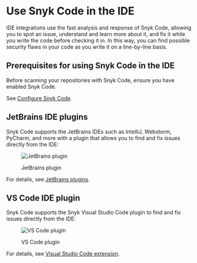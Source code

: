 # Use Snyk Code in the IDE

IDE integrations use the fast analysis and response of Snyk Code, allowing you to spot an issue, understand and learn more about it, and fix it while you write the code before checking it in. In this way, you can find possible security flaws in your code as you write it on a line-by-line basis.

## Prerequisites for using Snyk Code in the IDE

Before scanning your repositories with Snyk Code, ensure you have enabled Snyk Code.&#x20;

See [Configure Snyk Code](configure-snyk-code.md).

## JetBrains IDE plugins

Snyk Code supports the JetBrains IDEs such as IntelliJ, Webstorm, PyCharm, and more with a plugin that allows you to find and fix issues directly from the IDE:

<figure><img src="../../.gitbook/assets/results-code.png" alt="JetBrains plugin"><figcaption><p>JetBrains plugin</p></figcaption></figure>

For details, see [JetBrains plugins](../../integrate-with-snyk/ide-tools/jetbrains-plugins/).

## VS Code IDE plugin

Snyk Code supports the Snyk Visual Studio Code plugin to find and fix issues directly from the IDE:

<figure><img src="../../.gitbook/assets/image3-2 (1) (1) (1) (1) (1) (1) (1) (1) (1) (1) (1) (1) (1) (1).png" alt="VS Code plugin"><figcaption><p>VS Code plugin</p></figcaption></figure>

For details, see [Visual Studio Code extension](../../integrate-with-snyk/ide-tools/visual-studio-code-extension/).
